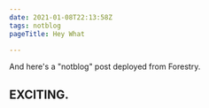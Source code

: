 ```yaml
---
date: 2021-01-08T22:13:58Z
tags: notblog
pageTitle: Hey What

---
```

And here's a "notblog" post deployed from Forestry.

## EXCITING.